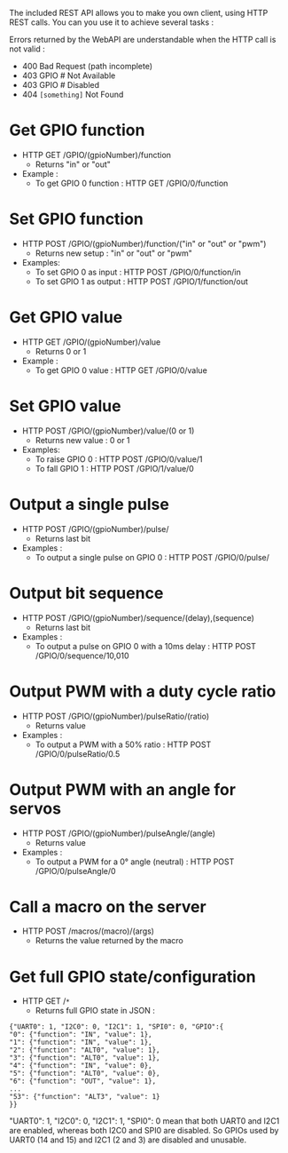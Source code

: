 The included REST API allows you to make you own client, using HTTP REST calls. You can you use it to achieve several tasks :


Errors returned by the WebAPI are understandable when the HTTP call is not valid :
  * 400 Bad Request (path incomplete)
  * 403 GPIO # Not Available
  * 403 GPIO # Disabled
  * 404 `[something]` Not Found


# Get GPIO function #
  * HTTP GET /GPIO/(gpioNumber)/function
    * Returns "in" or "out"
  * Example :
    * To get GPIO 0 function : HTTP GET /GPIO/0/function

# Set GPIO function #
  * HTTP POST /GPIO/(gpioNumber)/function/("in" or "out" or "pwm")
    * Returns new setup : "in" or "out" or "pwm"
  * Examples:
    * To set GPIO 0 as input : HTTP POST /GPIO/0/function/in
    * To set GPIO 1 as output : HTTP POST /GPIO/1/function/out

# Get GPIO value #
  * HTTP GET /GPIO/(gpioNumber)/value
    * Returns 0 or 1
  * Example :
    * To get GPIO 0 value : HTTP GET /GPIO/0/value

# Set GPIO value #
  * HTTP POST /GPIO/(gpioNumber)/value/(0 or 1)
    * Returns new value : 0 or 1
  * Examples:
    * To raise GPIO 0 : HTTP POST /GPIO/0/value/1
    * To fall GPIO 1 : HTTP POST /GPIO/1/value/0

# Output a single pulse #
  * HTTP POST /GPIO/(gpioNumber)/pulse/
    * Returns last bit
  * Examples :
    * To output a single pulse on GPIO 0 : HTTP POST /GPIO/0/pulse/

# Output bit sequence #
  * HTTP POST /GPIO/(gpioNumber)/sequence/(delay),(sequence)
    * Returns last bit
  * Examples :
    * To output a pulse on GPIO 0 with a 10ms delay : HTTP POST /GPIO/0/sequence/10,010

# Output PWM with a duty cycle ratio #
  * HTTP POST /GPIO/(gpioNumber)/pulseRatio/(ratio)
    * Returns value
  * Examples :
    * To output a PWM with a 50% ratio : HTTP POST /GPIO/0/pulseRatio/0.5

# Output PWM with an angle for servos #
  * HTTP POST /GPIO/(gpioNumber)/pulseAngle/(angle)
    * Returns value
  * Examples :
    * To output a PWM for a 0° angle (neutral) : HTTP POST /GPIO/0/pulseAngle/0

# Call a macro on the server #
  * HTTP POST /macros/(macro)/(args)
    * Returns the value returned by the macro

# Get full GPIO state/configuration #
  * HTTP GET /`*`
    * Returns full GPIO state in JSON :
```
{"UART0": 1, "I2C0": 0, "I2C1": 1, "SPI0": 0, "GPIO":{
"0": {"function": "IN", "value": 1}, 
"1": {"function": "IN", "value": 1}, 
"2": {"function": "ALT0", "value": 1}, 
"3": {"function": "ALT0", "value": 1}, 
"4": {"function": "IN", "value": 0}, 
"5": {"function": "ALT0", "value": 0}, 
"6": {"function": "OUT", "value": 1}, 
...
"53": {"function": "ALT3", "value": 1}
}}
```
"UART0": 1, "I2C0": 0, "I2C1": 1, "SPI0": 0 mean that both UART0 and I2C1 are enabled, whereas both I2C0 and SPI0 are disabled. So GPIOs used by UART0 (14 and 15) and I2C1 (2 and 3) are disabled and unusable.

